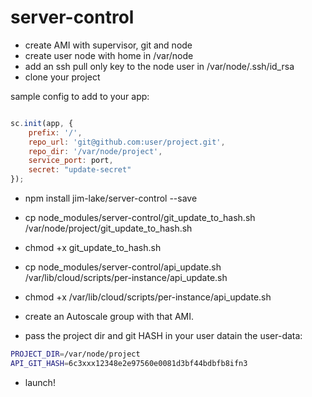 # server-control

* create AMI with supervisor, git and node
* create user node with home in /var/node
* add an ssh pull only key to the node user in /var/node/.ssh/id_rsa
* clone your project

sample config to add to your app:

```javascript

sc.init(app, {
	prefix: '/',
    repo_url: 'git@github.com:user/project.git',
    repo_dir: '/var/node/project',
    service_port: port,
    secret: "update-secret"
});

```

* npm install jim-lake/server-control --save
* cp node_modules/server-control/git_update_to_hash.sh /var/node/project/git_update_to_hash.sh
* chmod +x git_update_to_hash.sh
* cp node_modules/server-control/api_update.sh /var/lib/cloud/scripts/per-instance/api_update.sh
* chmod +x /var/lib/cloud/scripts/per-instance/api_update.sh 

* create an Autoscale group with that AMI.
* pass the project dir and git HASH in your user datain the user-data:
```bash
PROJECT_DIR=/var/node/project
API_GIT_HASH=6c3xxx12348e2e97560e0081d3bf44bdbfb8ifn3
```
* launch!
